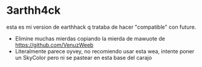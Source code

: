 # 3arthh4ck
esta es mi version de earthhack q trataba de hacer "compatible" con future.
- Elimine muchas mierdas copiando la mierda de mawuote de https://github.com/VenuzWeeb
- Literalmente parece oyvey, no recomiendo usar esta wea, intente poner un SkyColor pero ni se pastear en esta base del carajo

